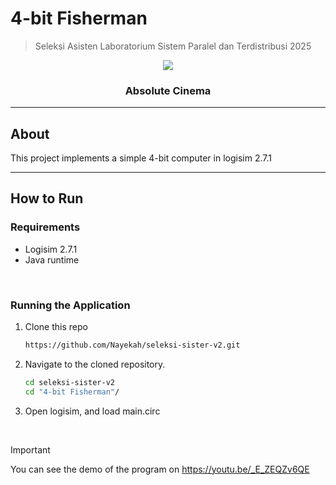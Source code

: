 # 4-bit Fisherman

> Seleksi Asisten Laboratorium Sistem Paralel dan Terdistribusi 2025
<p align="center">
    <img src="https://github.com/user-attachments/assets/68067715-9525-4b13-8e1e-ef4f6c5a3269">
</p>
    <h3 align="center">Absolute Cinema</h3>

---

## About <a name="about"></a>

<p align="justify">This project implements a simple 4-bit computer in logisim 2.7.1</p>

---
## How to Run

### Requirements
- Logisim 2.7.1
- Java runtime

<br/>

### Running the Application
1. Clone this repo
   ```bash
   https://github.com/Nayekah/seleksi-sister-v2.git
   ```

2. Navigate to the cloned repository.
   ```bash
   cd seleksi-sister-v2
   cd "4-bit Fisherman"/
   ```
   
3. Open logisim, and load main.circ

<br/>

> [!IMPORTANT]
> You can see the demo of the program on https://youtu.be/_E_ZEQZv6QE
